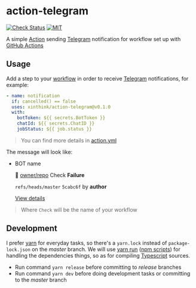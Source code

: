 # action-telegram

[![Check Status][check-badge]][github-runs]
[![MIT][license-badge]][license]

A simple [Action] sending [Telegram] notification for workflow set up with [GitHub Actions]

[check-badge]: https://github.com/xinthink/action-telegram/workflows/Check/badge.svg
[github-runs]: https://github.com/xinthink/action-telegram/actions
[license-badge]: https://img.shields.io/github/license/xinthink/action-telegram
[license]: https://raw.githubusercontent.com/xinthink/action-telegram/master/LICENSE

## Usage

Add a step to your [workflow] in order to receive [Telegram] notifications, for example:

```yml
- name: notification
  if: cancelled() == false
  uses: xinthink/action-telegram@v0.1.0
  with:
    botToken: ${{ secrets.BotToken }}
    chatId: ${{ secrets.ChatID }}
    jobStatus: ${{ job.status }}
```

> You can find more details in [action.yml]

The message will look like:
  - BOT name

    🔴 [owner/repo]() Check **Failure**

    `refs/heads/master` `5cabc6f` by **author**

    [View details]()

> Where `Check` will be the name of your workflow

## Development

I prefer [yarn] for everyday tasks, so there's a `yarn.lock` instead of `package-lock.json` on the *master* branch. We will use [yarn run] ([npm scripts]) for handling the dependencies things, so as for compiling [Typescript] sources.

- Run command `yarn release` before committing to *release* branches
- Run command `yarn dev` before doing development tasks or committing to the *master* branch


[GitHub Actions]: https://help.github.com/en/articles/about-github-actions
[Action]: https://help.github.com/en/articles/about-actions
[workflow]: https://help.github.com/en/articles/workflow-syntax-for-github-actions
[Telegram]: https://telegram.org
[action.yml]: https://github.com/xinthink/action-telegram/blob/master/action.yml
[yarn]: https://yarnpkg.com/
[yarn run]: https://yarnpkg.com/lang/en/docs/cli/run/
[npm scripts]: https://docs.npmjs.com/misc/scripts
[Typescript]: https://www.typescriptlang.org
